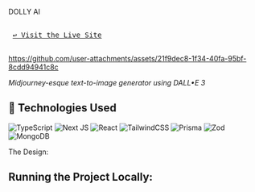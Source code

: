 DOLLY AI <br>

<kbd> <br> [↩️ Visit the Live Site](https://www.google.com) <br> </kbd>

https://github.com/user-attachments/assets/21f9dec8-1f34-40fa-95bf-8cdd94941c8c

*Midjourney-esque text-to-image generator using DALL•E 3*

## 📁 Technologies Used
![TypeScript](https://img.shields.io/badge/typescript-%23007ACC.svg?style=for-the-badge&logo=typescript&logoColor=white)
![Next JS](https://img.shields.io/badge/Next-black?style=for-the-badge&logo=next.js&logoColor=white)
![React](https://img.shields.io/badge/react-%2320232a.svg?style=for-the-badge&logo=react&logoColor=%2361DAFB)
![TailwindCSS](https://img.shields.io/badge/tailwindcss-%2338B2AC.svg?style=for-the-badge&logo=tailwind-css&logoColor=white)
![Prisma](https://img.shields.io/badge/Prisma-3982CE?style=for-the-badge&logo=Prisma&logoColor=white)
![Zod](https://img.shields.io/badge/zod-%233068b7.svg?style=for-the-badge&logo=zod&logoColor=white)
![MongoDB](https://img.shields.io/badge/MongoDB-%234ea94b.svg?style=for-the-badge&logo=mongodb&logoColor=white)

The Design:

## Running the Project Locally:

